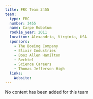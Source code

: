 ```yaml
---
title: FRC Team 3455
team:
  type: FRC
  number: 3455
  name: Carpe Robotum
  rookie_year: 2011
  location: Alexandria, Virginia, USA
  sponsors:
    - The Boeing Company
    - Elixir Industries
    - Booz Allen Hamilton
    - Bechtel
    - Science Careers
    - Thomas Jefferson High
  links:
    Website: 
---
```

No content has been added for this team